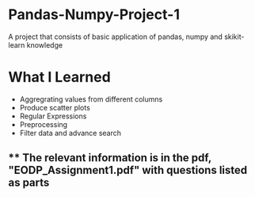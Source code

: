 # Pandas-Numpy-Project-1
A project that consists of basic application of pandas, numpy and skikit-learn knowledge

# What I Learned
- Aggregrating values from different columns
- Produce scatter plots
- Regular Expressions
- Preprocessing
- Filter data and advance search


## ** The relevant information is in the pdf, "EODP_Assignment1.pdf" with questions listed as parts
